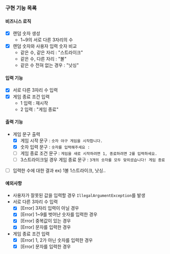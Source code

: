 ### 구현 기능 목록

#### 비즈니스 로직

- [x] 랜덤 숫자 생성
    - 1~9의 서로 다른 3자리의 수
- [x] 랜덤 숫자와 사용자 입력 숫자 비교
    - 같은 수, 같은 자리 : "스트라이크"
    - 같은 수, 다른 자리 : "볼"
    - 같은 수 전혀 없는 경우 : "낫싱"

#### 입력 기능

- [x] 서로 다른 3자리 수 입력
- [x] 게임 종료 조건 입력
    - 1 입력 : 재시작
    - 2 입력 : "게임 종료"

#### 출력 기능

- 게임 문구 출력
    - [x] 게임 시작 문구 : ```숫자 야구 게임을 시작합니다.```
    - [x] 숫자 입력 문구 : ```숫자를 입력해주세요 : ```
    - [ ] 게임 종료 조건 문구 : ```게임을 새로 시작하려면 1, 종료하려면 2를 입력하세요.```
    - [ ] 3스트라이크일 경우 게임 종료 문구 : ```3개의 숫자를 모두 맞히셨습니다! 게임 종료```
- [ ] 입력한 수에 대한 결과 ex) 1볼 1스트라이크, 낫싱..

#### 예외사항

- 사용자가 잘못된 값을 입력할 경우 `IllegalArgumentException`를 발생
- 서로 다른 3자리 수 입력
    - [x] [Error] 3자리 입력이 아닐 경우
    - [x] [Error] 1~9를 벗어난 숫자를 입력한 경우
    - [x] [Error] 중복값이 있는 경우
    - [x] [Error] 문자를 입력한 경우
- 게임 종료 조건 입력
    - [x] [Error] 1, 2가 아닌 숫자를 입력한 경우
    - [x] [Error] 문자를 입력한 경우

